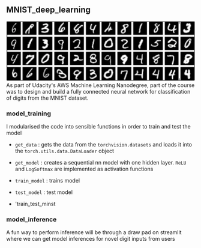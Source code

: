 MNIST_deep_learning
---
![](readme_assets/figure_1.jpg)
As part of Udacity's AWS Machine Learning Nanodegree, part of the course was to design and build a fully connected neural network for classification of digits from the MNIST dataset.



### model_training

I modularised the code into sensible functions in order to train and test the model

- `get_data` : gets the data from the `torchvision.datasets` and loads it into the `torch.utils.data.DataLoader` object
- `get_model` : creates a sequential nn model with one hidden layer. `ReLU` and `LogSoftmax` are implemented as activation functions
- `train_model` : trains model
- `test_model` : test model

- 'train_test_minst


### model_inference

A fun way to perform inference will be through a draw pad on streamlit where we can get model inferences for novel digit inputs from users 


